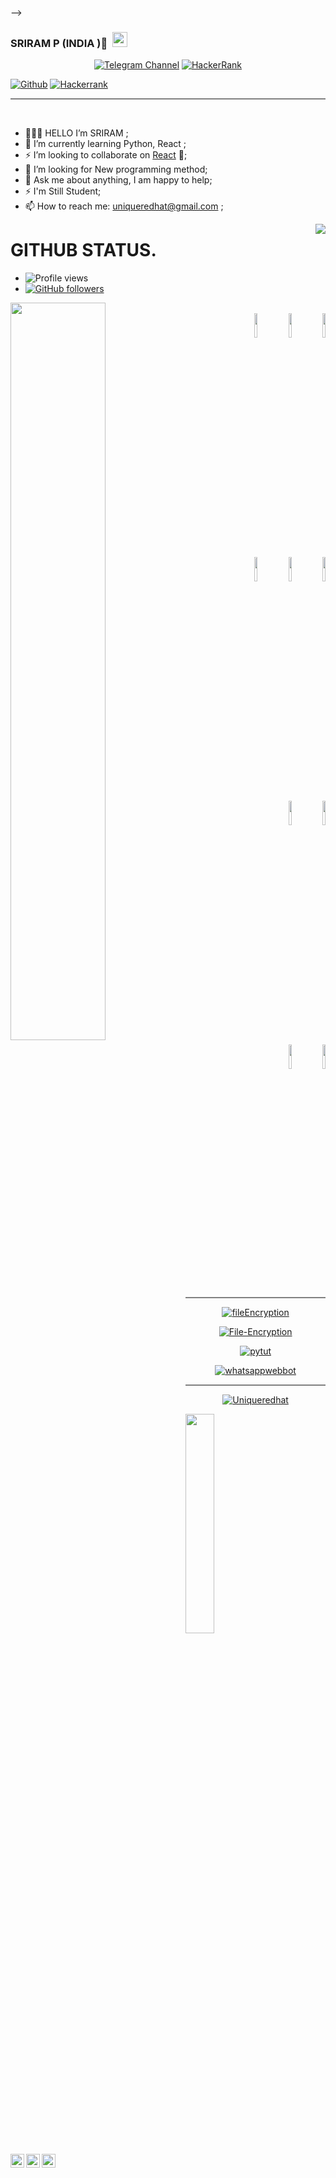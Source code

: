 
-->
### SRIRAM P (INDIA )👋 &nbsp;<img src="https://github.com/TheDudeThatCode/TheDudeThatCode/blob/master/Assets/Earth.gif" width="24px">

<p align="center">
	<a href="https://t.me/joinchat/c73S1ATHj-lhZTY1"><img title="Telegram Channel" src="https://img.shields.io/badge/Telegram-black?style=for-the-badge&logo=Telegram"></a>
	<a href="https://www.hackerrank.com/uniqueredhat"><img title="HackerRank" src="https://img.shields.io/badge/hackerrank-blue?style=for-the-badge&logo=hackerrank"></a>
</p>


<!-- Your badges
You can use the website to generate badges: https://shields.io/
-->
[![Github](https://img.shields.io/badge/-Github-000?style=flat&logo=Github&logoColor=white)](https://github.com/uniqueredhat)
[![Hackerrank](https://img.shields.io/badge/-Hackerrank-red?style=flat&labelColor=c13584&logo=hackerrank&logoColor=white)](https://www.hackerrank.com/uniqueredhat/)

<!--rule -->
<hr style="height:2px;border-width:0;color:gray;background-color:gray">


&nbsp;
- 👨🏽‍💻 HELLO I’m SRIRAM ;
- 🌱 I’m currently learning Python, React  ; 
- ⚡️ I’m looking to collaborate on [React](https://uniqueredhat.netlify.app/) 🤝;
- 🤔 I’m looking for New programming method;
- 💬 Ask me about anything, I am happy to help;
- ⚡️ I'm Still Student;
- 📫 How to reach me: [uniqueredhat@gmail.com](mailto:uniqueredhat@gmail.com) ;

<div align="right">
<img align="right" src="https://github.com/uniqueredhat/uniqueredhat/blob/main/Developer.gif"/>
</div>


# GITHUB STATUS.
- ![Profile views](https://gpvc.arturio.dev/uniqueredhat)
- [![GitHub followers](https://img.shields.io/github/followers/uniqueredhat.svg?style=social&label=Follow&maxAge=2592000)](https://github.com/uniqueredhat?tab=followers)

<p align="left">
<img width="55%" align="left" src="https://github-readme-stats.vercel.app/api?username=uniqueredhat&&show_icons=true&title_color=ffffff&icon_color=bb2acf&text_color=daf7dc&bg_color=151515">
</p>

<p align ="right">
  <br />
  <code><img width="10%"  src="https://www.vectorlogo.zone/logos/python/python-ar21.svg"></code>
  <code><img width="10%"  src="https://www.vectorlogo.zone/logos/gnu_bash/gnu_bash-official.svg"></code>
  <code><img width="10%"  src="https://www.vectorlogo.zone/logos/netlifyapp_watercss/netlifyapp_watercss-official.svg"></code>
  <br />  
  <code><img width="10%"  src="https://www.vectorlogo.zone/logos/git-scm/git-scm-ar21.svg"></code>
  <code><img width="10%"  src="https://www.vectorlogo.zone/logos/php/php-vertical.svg"></code>
  <code><img width="10%"  src="https://www.vectorlogo.zone/logos/w3_html5/w3_html5-ar21.svg"></code>
  <br />
  <code><img width="10%"  src="https://www.vectorlogo.zone/logos/mysql/mysql-ar21.svg"></code>
  <code><img width="10%"  src="https://www.vectorlogo.zone/logos/firebase/firebase-ar21.svg"></code>
  <br />
  <code><img width="10%"  src="https://www.vectorlogo.zone/logos/json/json-ar21.svg"></code>
  <code><img width="10%"  src="https://www.vectorlogo.zone/logos/github/github-ar21.svg"></code>
  <!-- <code><img width="10%"  src="https://www.vectorlogo.zone/logos/gitlab/gitlab-ar21.svg"></code> -->
  <br>
</p>  

<!--rule -->
<hr style="height:2px;border-width:0;color:gray;background-color:gray">

<p align="center">
<a href="https://github.com/uniqueredhat/fileEncryption"><img title="fileEncryption" src="https://github-readme-stats.vercel.app/api/pin/?username=uniqueredhat&repo=fileEncryption&theme=radical"></a>
</p>
<p align="center">
<a href="https://github.com/uniqueredhat/File-Encryption"><img title="File-Encryption" src="https://github-readme-stats.vercel.app/api/pin/?username=uniqueredhat&repo=File-Encryption&theme=highcontrast"></a>
</p>
<p align="center">
<a href="https://github.com/uniqueredhat/pytut"><img title="pytut" src="https://github-readme-stats.vercel.app/api/pin/?username=uniqueredhat&repo=pytut&theme=vision-friendly-dark"></a>
</p>
<p align="center">
<a href="https://github.com/uniqueredhat/whatsappwebbot"><img title="whatsappwebbot" src="https://github-readme-stats.vercel.app/api/pin/?username=uniqueredhat&repo=whatsappwebbot&theme=highcontrast"></a>
</p>

<!--rule -->
<hr style="height:2px;border-width:0;color:gray;background-color:gray">

<p align="center">
<a href="https://github.com/uniqueredhat"><img title="Uniqueredhat" src="https://github-readme-stats.vercel.app/api/top-langs/?username=uniqueredhat&layout=compact"></a>
</p>


<p align="left">
  <img src="https://i.pinimg.com/originals/57/dd/7b/57dd7be982ce9049be3dc1ddacc100cb.gif" width="30%">
</p>

<div align="right">
<a href="https://github.com/uniqueredhat">
  <img align="left" alt="Uniqueredhat's Github" width="22px" src="https://cdn.jsdelivr.net/npm/simple-icons@v3/icons/github.svg" />
</a>
<a href="https://t.me/DeletedAccount001">
  <img align="left" alt="Uniqueredhat's Telegram" width="22px" src="https://cdn.jsdelivr.net/npm/simple-icons@v3/icons/telegram.svg" />
</a>
<a href="https://www.hackerrank.com/uniqueredhat">
  <img align="left" alt="Uniqueredhat Hackerrank" width="22px" src="https://cdn.jsdelivr.net/npm/simple-icons@v3/icons/hackerrank.svg" />
</a>
</div>